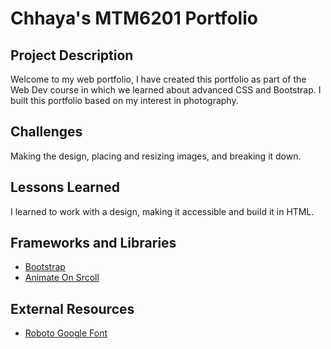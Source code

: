 # Chhaya's MTM6201 Portfolio

## Project Description
Welcome to my web portfolio, I have created this portfolio as part of the Web Dev  course in which we learned about advanced CSS and Bootstrap. I built this portfolio based on my interest in photography.

## Challenges
Making the design, placing and resizing images, and breaking it down. 

## Lessons Learned
I learned to work with a design, making it accessible and build it in HTML.

## Frameworks and Libraries
- [Bootstrap](https://getbootstrap.com/)
- [Animate On Srcoll](https://michalsnik.github.io/aos/)

## External Resources
- [Roboto Google Font](https://fonts.google.com/specimen/Roboto) 
